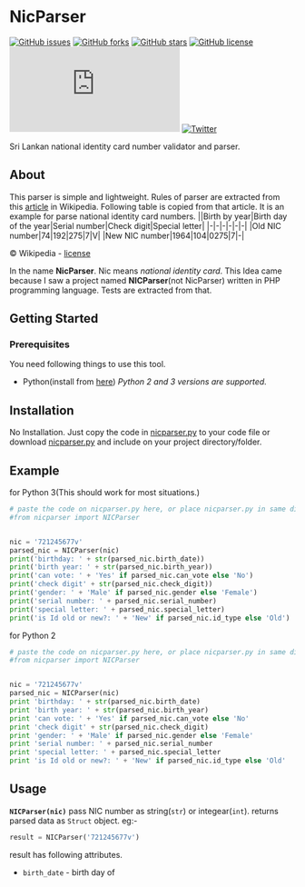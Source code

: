 # NicParser

[![GitHub issues](https://img.shields.io/github/issues/Ksengine/NicParser?logo=github&style=for-the-badge)](https://github.com/Ksengine/NicParser/issues)
[![GitHub forks](https://img.shields.io/github/forks/Ksengine/NicParser?logo=github&style=for-the-badge)](https://github.com/Ksengine/NicParser/network)
[![GitHub stars](https://img.shields.io/github/stars/Ksengine/NicParser?logo=github&style=for-the-badge)](https://github.com/Ksengine/NicParser/stargazers)
[![GitHub license](https://img.shields.io/github/license/Ksengine/NicParser?logo=github&style=for-the-badge)](https://github.com/Ksengine/NicParser/LICENSE)
![GitHub file size in bytes](https://img.shields.io/github/size/ksengine/nicparser/nicparser.py?logo=Python&logoColor=lightblue&style=for-the-badge)
[![Twitter](https://img.shields.io/static/v1?message=%20&label=tweet&style=for-the-badge&logo=twitter&color=white&labelColor=f2f2f2)](https://twitter.com/intent/tweet?text=Sri%20Lankan%20national%20identity%20card%20number%20validator%20and%20parser.:&url=https%3A%2F%2Fgithub.com%2FKsengine%2FNicParser)

Sri Lankan national identity card number validator and parser.

## About
This parser is simple and lightweight. Rules of parser are extracted from this [article](https://en.wikipedia.org/wiki/National_identity_card_%28Sri_Lanka%29) in Wikipedia. Following table is copied from that article. It is an example for parse national identity card numbers.
||Birth  by year|Birth day of the year|Serial number|Check digit|Special letter|
|-|-|-|-|-|-|
|Old NIC number|74|192|275|7|V|
|New NIC number|1964|104|0275|7|-|

© Wikipedia - [license](https://en.wikipedia.org/wiki/Wikipedia:Text_of_Creative_Commons_Attribution-ShareAlike_3.0_Unported_License)

In the name **NicParser**. Nic means _national identity card_.
This Idea came because I saw a project named **NICParser**(not NicParser) written in PHP programming language. Tests are extracted from that.

## Getting Started
### Prerequisites
You need following things to use this tool.
- Python(install from [here](https://python.org))
_Python 2 and 3 versions are supported._
## Installation
No Installation. Just copy the code in [nicparser.py](nicparser.py) to your code file or download [nicparser.py](nicparser.py) and include on your project directory/folder.
## Example
for Python 3(This should work for most situations.)
```python
# paste the code on nicparser.py here, or place nicparser.py in same directory/folder and uncomment(remove #) following line.
#from nicparser import NICParser


nic = '721245677v'
parsed_nic = NICParser(nic)
print('birthday: ' + str(parsed_nic.birth_date))
print('birth year: ' + str(parsed_nic.birth_year))
print('can vote: ' + 'Yes' if parsed_nic.can_vote else 'No')
print('check digit' + str(parsed_nic.check_digit))
print('gender: ' + 'Male' if parsed_nic.gender else 'Female')
print('serial number: ' + parsed_nic.serial_number)
print('special letter: ' + parsed_nic.special_letter)
print('is Id old or new?: ' + 'New' if parsed_nic.id_type else 'Old')
```
for Python 2
```python
# paste the code on nicparser.py here, or place nicparser.py in same directory/folder and uncomment(remove #) following line.
#from nicparser import NICParser


nic = '721245677v'
parsed_nic = NICParser(nic)
print 'birthday: ' + str(parsed_nic.birth_date)
print 'birth year: ' + str(parsed_nic.birth_year)
print 'can vote: ' + 'Yes' if parsed_nic.can_vote else 'No'
print 'check digit' + str(parsed_nic.check_digit)
print 'gender: ' + 'Male' if parsed_nic.gender else 'Female'
print 'serial number: ' + parsed_nic.serial_number
print 'special letter: ' + parsed_nic.special_letter
print 'is Id old or new?: ' + 'New' if parsed_nic.id_type else 'Old'
```

## Usage
**`NICParser(nic)`**
pass NIC number as string(`str`) or integear(`int`). returns parsed data as `Struct` object.
eg:-
```python
result = NICParser('721245677v')
```
result has following attributes.
- `birth_date` - birth day of 
